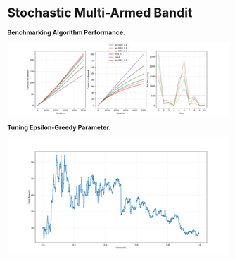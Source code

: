 # Stochastic Multi-Armed Bandit

**Benchmarking Algorithm Performance.**

<p align="center">
 <img src="./assets/performance_50.png" alt="Drawing">
</p>

**Tuning Epsilon-Greedy Parameter.**

<p align="center">
 <img src="./assets/eps-tune.png" alt="Drawing">
</p>
